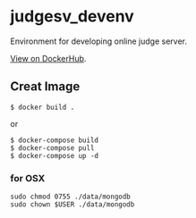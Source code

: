 # judgesv_devenv
Environment for developing online judge server.

[View on DockerHub](https://hub.docker.com/r/tac0x2a/judgesv_devenv/).


## Creat Image

```
$ docker build .
```

or

```
$ docker-compose build
$ docker-compose pull
$ docker-compose up -d
```

### for OSX
```
sudo chmod 0755 ./data/mongodb
sudo chown $USER ./data/mongodb
```
